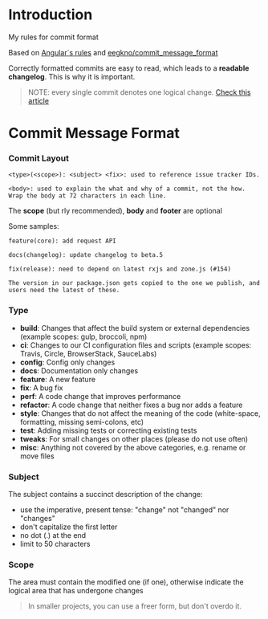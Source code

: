 # Introduction
My rules for commit format

Based on  [Angular`s rules](https://github.com/angular/angular/blob/master/CONTRIBUTING.md#-commit-message-guidelines) and [eegkno/commit_message_format](https://github.com/eegkno/commit_message_format)

Correctly formatted commits are easy to read, which leads to a **readable changelog**. This is why it is important.

> NOTE: every single commit denotes one logical change. [Check this article](https://en.wikipedia.org/wiki/Logical_connective)
# Commit Message Format

### Commit Layout
```
<type>(<scope>): <subject> <fix>: used to reference issue tracker IDs.

<body>: used to explain the what and why of a commit, not the how. Wrap the body at 72 characters in each line.
```

The **scope** (but rly recommended), **body** and **footer** are optional

Some samples: 
```
feature(core): add request API
```

```
docs(changelog): update changelog to beta.5
```
```
fix(release): need to depend on latest rxjs and zone.js (#154)

The version in our package.json gets copied to the one we publish, and users need the latest of these.
```
### Type

- **build**: Changes that affect the build system or external dependencies (example scopes: gulp, broccoli, npm)
- **ci**: Changes to our CI configuration files and scripts (example scopes: Travis, Circle, BrowserStack, SauceLabs)
- **config**: Config only changes
- **docs**: Documentation only changes
- **feature**: A new feature
- **fix**: A bug fix
- **perf**: A code change that improves performance
- **refactor**: A code change that neither fixes a bug nor adds a feature
- **style**: Changes that do not affect the meaning of the code (white-space, formatting, missing semi-colons, etc)
- **test**: Adding missing tests or correcting existing tests
- **tweaks**: For small changes on other places (please do not use often)
- **misc**: Anything not covered by the above categories, e.g. rename or move files

### Subject 

The subject contains a succinct description of the change:

- use the imperative, present tense: "change" not "changed" nor "changes"
- don't capitalize the first letter
- no dot (.) at the end
- limit to 50 characters

### Scope

The area must contain the modified one (if one), otherwise indicate the logical area that has undergone changes

> In smaller projects, you can use a freer form, but don't overdo it.








